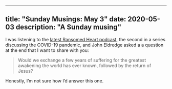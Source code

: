 
---
title: "Sunday Musings: May 3"
date: 2020-05-03
description: "A Sunday musing"
---

I was listening to the [latest Ransomed Heart podcast](https://www.ransomedheart.com/rhplay/podcast/needed-shaking), the second in a series discussing the COVID-19 pandemic, and John Eldredge asked a a question at the end that I want to share with you:

> Would we exchange a few years of suffering for the greatest awakening the world has ever known, followed by the return of Jesus?

Honestly, I’m not sure how I’d answer this one.
